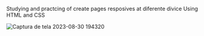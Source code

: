 Studying and practcing of create pages resposives at diferente divice
Using HTML and CSS

![Captura de tela 2023-08-30 194320](https://github.com/sonoda-matheus/Responsive-Studying/assets/138030276/ab7fcbee-534a-4455-8807-2b85dfcc946f)
